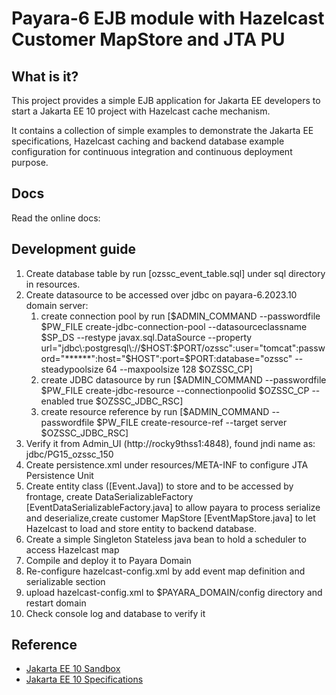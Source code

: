 # Payara-6 EJB module with Hazelcast Customer MapStore and JTA PU

## What is it?

This project provides a simple EJB application for Jakarta EE developers to start a Jakarta EE 10 project with Hazelcast cache mechanism.

It contains a collection of simple examples to demonstrate the Jakarta EE specifications, Hazelcast caching and backend database example configuration for continuous integration and continuous deployment purpose.

## Docs

Read the online docs: 

## Development guide

1. Create database table by run [ozssc_event_table.sql] under sql directory in resources.
2. Create datasource to be accessed over jdbc on payara-6.2023.10 domain server:
   1. create connection pool by run [$ADMIN_COMMAND --passwordfile $PW_FILE create-jdbc-connection-pool --datasourceclassname $SP_DS --restype javax.sql.DataSource --property url="jdbc\:postgresql\://$HOST\:$PORT/ozssc":user="tomcat":password="******":host="$HOST":port=$PORT:database="ozssc" --steadypoolsize 64 --maxpoolsize 128 $OZSSC_CP] 
   2. create JDBC datasource by run [$ADMIN_COMMAND --passwordfile $PW_FILE create-jdbc-resource --connectionpoolid $OZSSC_CP --enabled true $OZSSC_JDBC_RSC]
   3. create resource reference by run [$ADMIN_COMMAND --passwordfile $PW_FILE create-resource-ref --target server $OZSSC_JDBC_RSC]
3. Verify it from Admin_UI (http://rocky9thss1:4848), found jndi name as: jdbc/PG15_ozssc_150
4. Create persistence.xml under resources/META-INF to configure JTA Persistence Unit
5. Create entity class ([Event.Java]) to store and to be accessed by frontage, create DataSerializableFactory [EventDataSerializableFactory.java] to allow payara to process serialize and deserialize,create customer MapStore [EventMapStore.java] to let Hazelcast to load and store entity to backend database.
6. Create a simple Singleton Stateless java bean to hold a scheduler to access Hazelcast map
7. Compile and deploy it to Payara Domain
8. Re-configure hazelcast-config.xml by add event map definition and serializable section
9. upload hazelcast-config.xml to $PAYARA_DOMAIN/config directory and restart domain
10. Check console log and database to verify it

## Reference

* [Jakarta EE 10 Sandbox](https://github.com/hantsy/jakartaee10-sandbox)
* [Jakarta EE 10 Specifications](https://jakarta.ee/specifications/platform/10/)